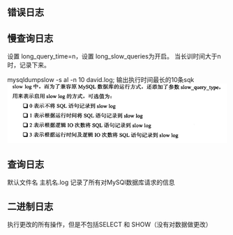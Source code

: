 ## 错误日志
## 慢查询日志
设置 long_query_time=n，设置 long_slow_queries为开启。
当长训时间大于n时，记录下来。

mysqldumpslow -s al -n 10 david.log; 输出执行时间最长的10条sqk
![2.1](./imgs/2.1.jpg)

## 查询日志
默认文件名 主机名.log
记录了所有对MySQl数据库请求的信息

## 二进制日志
执行更改的所有操作，但是不包括SELECT 和 SHOW（没有对数据做更改）